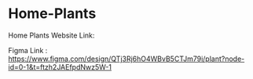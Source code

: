 # Home-Plants

Home Plants Website Link: 

Figma Link : https://www.figma.com/design/QTj3Rj6hO4WBvB5CTJm79i/plant?node-id=0-1&t=ftzh2JAEfpdNwz5W-1
